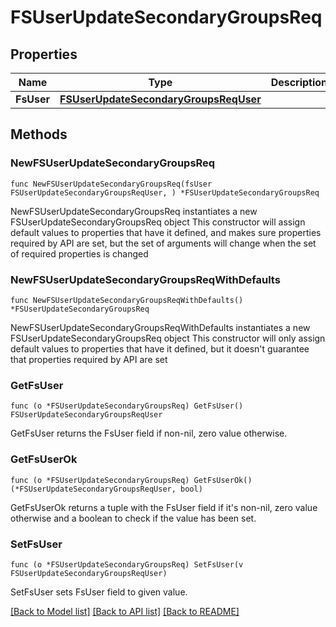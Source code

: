 # FSUserUpdateSecondaryGroupsReq

## Properties

Name | Type | Description | Notes
------------ | ------------- | ------------- | -------------
**FsUser** | [**FSUserUpdateSecondaryGroupsReqUser**](FSUserUpdateSecondaryGroupsReqUser.md) |  | 

## Methods

### NewFSUserUpdateSecondaryGroupsReq

`func NewFSUserUpdateSecondaryGroupsReq(fsUser FSUserUpdateSecondaryGroupsReqUser, ) *FSUserUpdateSecondaryGroupsReq`

NewFSUserUpdateSecondaryGroupsReq instantiates a new FSUserUpdateSecondaryGroupsReq object
This constructor will assign default values to properties that have it defined,
and makes sure properties required by API are set, but the set of arguments
will change when the set of required properties is changed

### NewFSUserUpdateSecondaryGroupsReqWithDefaults

`func NewFSUserUpdateSecondaryGroupsReqWithDefaults() *FSUserUpdateSecondaryGroupsReq`

NewFSUserUpdateSecondaryGroupsReqWithDefaults instantiates a new FSUserUpdateSecondaryGroupsReq object
This constructor will only assign default values to properties that have it defined,
but it doesn't guarantee that properties required by API are set

### GetFsUser

`func (o *FSUserUpdateSecondaryGroupsReq) GetFsUser() FSUserUpdateSecondaryGroupsReqUser`

GetFsUser returns the FsUser field if non-nil, zero value otherwise.

### GetFsUserOk

`func (o *FSUserUpdateSecondaryGroupsReq) GetFsUserOk() (*FSUserUpdateSecondaryGroupsReqUser, bool)`

GetFsUserOk returns a tuple with the FsUser field if it's non-nil, zero value otherwise
and a boolean to check if the value has been set.

### SetFsUser

`func (o *FSUserUpdateSecondaryGroupsReq) SetFsUser(v FSUserUpdateSecondaryGroupsReqUser)`

SetFsUser sets FsUser field to given value.



[[Back to Model list]](../README.md#documentation-for-models) [[Back to API list]](../README.md#documentation-for-api-endpoints) [[Back to README]](../README.md)



